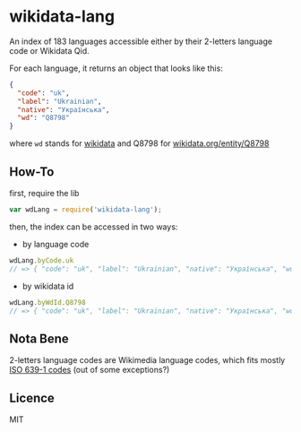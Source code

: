 wikidata-lang
====

An index of 183 languages accessible either by their 2-letters language code or Wikidata Qid.

For each language, it returns an object that looks like this:
```json
{
  "code": "uk",
  "label": "Ukrainian",
  "native": "Українська",
  "wd": "Q8798"
}
```
where `wd` stands for [wikidata](https://wikidata.org) and Q8798 for [wikidata.org/entity/Q8798](https://wikidata.org/entity/Q8798)


## How-To
first, require the lib
```javascript
var wdLang = require('wikidata-lang');
```

then, the index can be accessed in two ways:

- by language code
```javascript
wdLang.byCode.uk
// => { "code": "uk", "label": "Ukrainian", "native": "Українська", "wd": "Q8798" }
```

- by wikidata id
```javascript
wdLang.byWdId.Q8798
// => { "code": "uk", "label": "Ukrainian", "native": "Українська", "wd": "Q8798" }
```

## Nota Bene
2-letters language codes are Wikimedia language codes, which fits mostly [ISO 639-1 codes](https://en.wikipedia.org/wiki/List_of_ISO_639-1_codes) (out of some exceptions?)

## Licence
MIT
